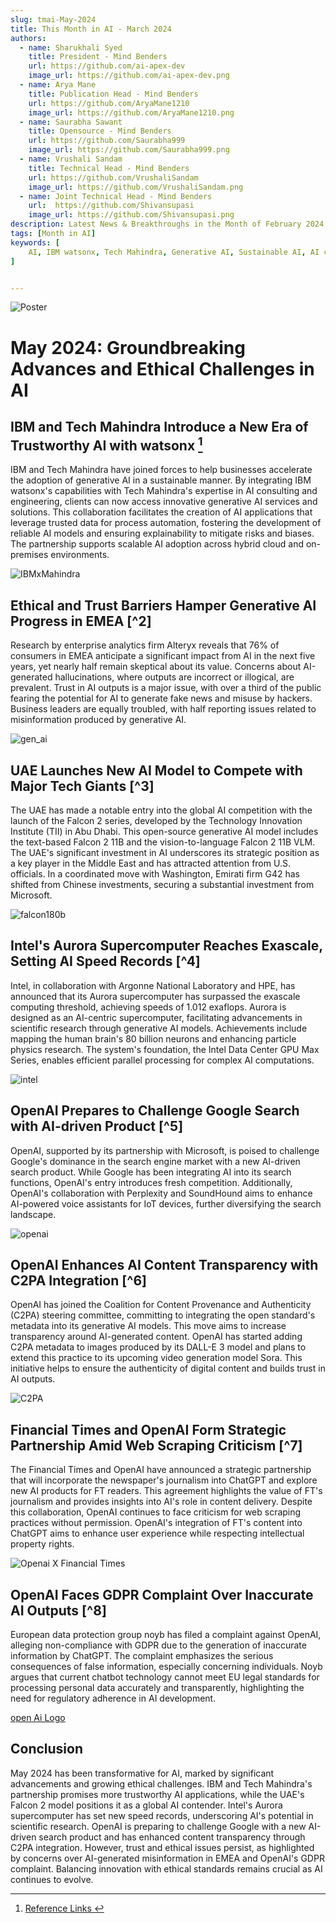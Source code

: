 ```yaml
---
slug: tmai-May-2024
title: This Month in AI - March 2024
authors:
  - name: Sharukhali Syed
    title: President - Mind Benders
    url: https://github.com/ai-apex-dev
    image_url: https://github.com/ai-apex-dev.png 
  - name: Arya Mane
    title: Publication Head - Mind Benders
    url: https://github.com/AryaMane1210
    image_url: https://github.com/AryaMane1210.png
  - name: Saurabha Sawant
    title: Opensource - Mind Benders
    url: https://github.com/Saurabha999
    image_url: https://github.com/Saurabha999.png
  - name: Vrushali Sandam
    title: Technical Head - Mind Benders
    url: https://github.com/VrushaliSandam
    image_url: https://github.com/VrushaliSandam.png
  - name: Joint Technical Head - Mind Benders
    url:  https://github.com/Shivansupasi
    image_url: https://github.com/Shivansupasi.png
description: Latest News & Breakthroughs in the Month of February 2024 in AI.
tags: [Month in AI]
keywords: [
    AI, IBM watsonx, Tech Mahindra, Generative AI, Sustainable AI, AI consulting, AI engineering, Trusted data, Process automation, AI model reliability, Explainable AI, Hybrid cloud, On-premises AI, EMEA AI research, AI skepticism, AI-generated hallucinations, AI trust issues, Fake news, AI misinformation, UAE AI model, Falcon 2 series, Technology Innovation Institute, Open-source AI, Vision-to-language AI, UAE AI investment
]


---
```


![Poster](Poster.png)



# May 2024: Groundbreaking Advances and Ethical Challenges in AI

## IBM and Tech Mahindra Introduce a New Era of Trustworthy AI with watsonx [^1]
IBM and Tech Mahindra have joined forces to help businesses accelerate the adoption of generative AI in a sustainable manner. By integrating IBM watsonx's capabilities with Tech Mahindra's expertise in AI consulting and engineering, clients can now access innovative generative AI services and solutions. This collaboration facilitates the creation of AI applications that leverage trusted data for process automation, fostering the development of reliable AI models and ensuring explainability to mitigate risks and biases. The partnership supports scalable AI adoption across hybrid cloud and on-premises environments.

![IBMxMahindra](IBMxMahindra.jpg)


## Ethical and Trust Barriers Hamper Generative AI Progress in EMEA [^2]
Research by enterprise analytics firm Alteryx reveals that 76% of consumers in EMEA anticipate a significant impact from AI in the next five years, yet nearly half remain skeptical about its value. Concerns about AI-generated hallucinations, where outputs are incorrect or illogical, are prevalent. Trust in AI outputs is a major issue, with over a third of the public fearing the potential for AI to generate fake news and misuse by hackers. Business leaders are equally troubled, with half reporting issues related to misinformation produced by generative AI.

![gen_ai](gen_ai.jpg)


## UAE Launches New AI Model to Compete with Major Tech Giants [^3]
The UAE has made a notable entry into the global AI competition with the launch of the Falcon 2 series, developed by the Technology Innovation Institute (TII) in Abu Dhabi. This open-source generative AI model includes the text-based Falcon 2 11B and the vision-to-language Falcon 2 11B VLM. The UAE's significant investment in AI underscores its strategic position as a key player in the Middle East and has attracted attention from U.S. officials. In a coordinated move with Washington, Emirati firm G42 has shifted from Chinese investments, securing a substantial investment from Microsoft.

![falcon180b](falcon180b.jpg)

## Intel's Aurora Supercomputer Reaches Exascale, Setting AI Speed Records [^4]
Intel, in collaboration with Argonne National Laboratory and HPE, has announced that its Aurora supercomputer has surpassed the exascale computing threshold, achieving speeds of 1.012 exaflops. Aurora is designed as an AI-centric supercomputer, facilitating advancements in scientific research through generative AI models. Achievements include mapping the human brain's 80 billion neurons and enhancing particle physics research. The system's foundation, the Intel Data Center GPU Max Series, enables efficient parallel processing for complex AI computations.

![intel](intel.jpg)

## OpenAI Prepares to Challenge Google Search with AI-driven Product [^5]
OpenAI, supported by its partnership with Microsoft, is poised to challenge Google's dominance in the search engine market with a new AI-driven search product. While Google has been integrating AI into its search functions, OpenAI's entry introduces fresh competition. Additionally, OpenAI's collaboration with Perplexity and SoundHound aims to enhance AI-powered voice assistants for IoT devices, further diversifying the search landscape.

![openai](openai.png)

## OpenAI Enhances AI Content Transparency with C2PA Integration [^6]
OpenAI has joined the Coalition for Content Provenance and Authenticity (C2PA) steering committee, committing to integrating the open standard's metadata into its generative AI models. This move aims to increase transparency around AI-generated content. OpenAI has started adding C2PA metadata to images produced by its DALL-E 3 model and plans to extend this practice to its upcoming video generation model Sora. This initiative helps to ensure the authenticity of digital content and builds trust in AI outputs.

![C2PA](C2PA.jpg)

## Financial Times and OpenAI Form Strategic Partnership Amid Web Scraping Criticism [^7]
The Financial Times and OpenAI have announced a strategic partnership that will incorporate the newspaper's journalism into ChatGPT and explore new AI products for FT readers. This agreement highlights the value of FT's journalism and provides insights into AI's role in content delivery. Despite this collaboration, OpenAI continues to face criticism for web scraping practices without permission. OpenAI's integration of FT's content into ChatGPT aims to enhance user experience while respecting intellectual property rights.

![Openai X Financial Times](oopenai_x_FT.webp)

## OpenAI Faces GDPR Complaint Over Inaccurate AI Outputs [^8]
European data protection group noyb has filed a complaint against OpenAI, alleging non-compliance with GDPR due to the generation of inaccurate information by ChatGPT. The complaint emphasizes the serious consequences of false information, especially concerning individuals. Noyb argues that current chatbot technology cannot meet EU legal standards for processing personal data accurately and transparently, highlighting the need for regulatory adherence in AI development.

[open Ai Logo](openai.png)

## Conclusion
May 2024 has been transformative for AI, marked by significant advancements and growing ethical challenges. IBM and Tech Mahindra's partnership promises more trustworthy AI applications, while the UAE's Falcon 2 model positions it as a global AI contender. Intel's Aurora supercomputer has set new speed records, underscoring AI's potential in scientific research. OpenAI is preparing to challenge Google with a new AI-driven search product and has enhanced content transparency through C2PA integration. However, trust and ethical issues persist, as highlighted by concerns over AI-generated misinformation in EMEA and OpenAI's GDPR complaint. Balancing innovation with ethical standards remains crucial as AI continues to evolve.


[^1]:[Reference Links ](ttps://www.artificialintelligence-news.com/)
